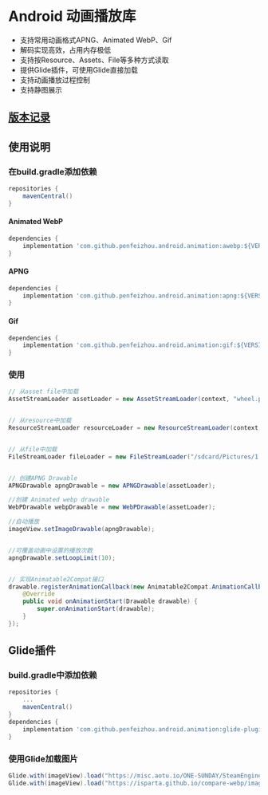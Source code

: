 # Android 动画播放库
* 支持常用动画格式APNG、Animated WebP、Gif
* 解码实现高效，占用内存极低
* 支持按Resource、Assets、File等多种方式读取
* 提供Glide插件，可使用Glide直接加载
* 支持动画播放过程控制
* 支持静图展示

## [版本记录](https://github.com/penfeizhou/APNG4Android/releases)

## 使用说明

### 在build.gradle添加依赖

```gradle
repositories {
    mavenCentral()
}
```
#### Animated WebP
```gradle
dependencies {
    implementation 'com.github.penfeizhou.android.animation:awebp:${VERSION}'
}
```
#### APNG
```gradle
dependencies {
    implementation 'com.github.penfeizhou.android.animation:apng:${VERSION}'
}
```
#### Gif
```gradle
dependencies {
    implementation 'com.github.penfeizhou.android.animation:gif:${VERSION}'
}
```
### 使用

```java
// 从asset file中加载
AssetStreamLoader assetLoader = new AssetStreamLoader(context, "wheel.png");


// 从resource中加载
ResourceStreamLoader resourceLoader = new ResourceStreamLoader(context, R.drawable.sample);


// 从file中加载
FileStreamLoader fileLoader = new FileStreamLoader("/sdcard/Pictures/1.webp");


// 创建APNG Drawable
APNGDrawable apngDrawable = new APNGDrawable(assetLoader);

//创建 Animated webp drawable
WebPDrawable webpDrawable = new WebPDrawable(assetLoader);

//自动播放
imageView.setImageDrawable(apngDrawable);


//可覆盖动画中设置的播放次数
apngDrawable.setLoopLimit(10);


// 实现Animatable2Compat接口
drawable.registerAnimationCallback(new Animatable2Compat.AnimationCallback() {
    @Override
    public void onAnimationStart(Drawable drawable) {
        super.onAnimationStart(drawable);
    }
});
```
## Glide插件

### build.gradle中添加依赖

```gradle
repositories {
    ...
    mavenCentral()
}
dependencies {
    implementation 'com.github.penfeizhou.android.animation:glide-plugin:${VERSION}'
}
```
### 使用Glide加载图片

```java
Glide.with(imageView).load("https://misc.aotu.io/ONE-SUNDAY/SteamEngine.png").into(imageView);
Glide.with(imageView).load("https://isparta.github.io/compare-webp/image/gif_webp/webp/2.webp").into(imageView);
```
